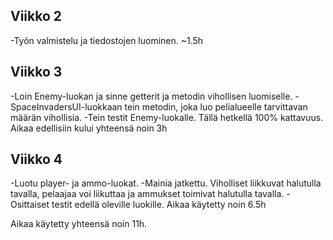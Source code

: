 ## Viikko 2
-Työn valmistelu ja tiedostojen luominen. ~1.5h

## Viikko 3
-Loin Enemy-luokan ja sinne getterit ja metodin vihollisen luomiselle.
-SpaceInvadersUI-luokkaan tein metodin, joka luo pelialueelle tarvittavan määrän vihollisia.
-Tein testit Enemy-luokalle. Tällä hetkellä 100% kattavuus.
       Aikaa edellisiin kului yhteensä noin 3h

## Viikko 4
-Luotu player- ja ammo-luokat.
-Mainia jatkettu. Viholliset liikkuvat halutulla tavalla, pelaajaa voi liikuttaa ja ammukset toimivat halutulla tavalla.
-Osittaiset testit edellä oleville luokille.
       Aikaa käytetty noin 6.5h

Aikaa käytetty yhteensä noin 11h.
